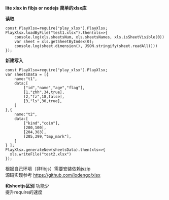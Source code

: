 **lite xlsx in fibjs or nodejs**
**简单的xlsx库**

**读取**
```
const PlayXlsx=require("play_xlsx").PlayXlsx;
PlayXlsx.loadByFile("test1.xlsx").then(xls=>{
    console.log(xls.sheetsNum, xls.sheetsNames, xls.isSheetVisible(0))
    var sheet = xls.getSheetByIndex(0);
    console.log(sheet.dimension(), JSON.stringify(sheet.readAll()))
});
```
**新建写入**
```
const PlayXlsx=require("play_xlsx").PlayXlsx;
var sheetsData = [{
    name:"t1",
    data:[
        ["id","name","age","flag"],
        [1,"zhh",34,true],
        [2,"fz",18,false],
        [3,"ls",30,true],
    ]
},{
    name:"t2",
    data:[
        ["kind","coin"],
        [200,100],
        [204,383],
        [205,399,"tmp_mark"],
    ]
} ];
PlayXlsx.generateNew(sheetsData).then(xls=>{
  xls.writeFile("test2.xlsx")
});
```

根据自己环境（非fibjs）需要安装依赖jszip    
源码实现参考 https://github.com/lodengo/xlsx   

**和sheetjs区别**
功能少    
提升require的速度